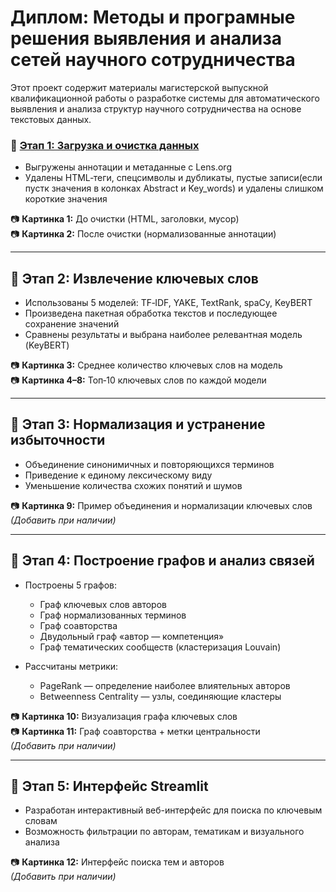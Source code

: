 # Диплом: Методы и програмные решения выявления и анализа сетей научного сотрудничества

Этот проект содержит материалы магистерской выпускной квалификационной работы о разработке системы для автоматического выявления и анализа структур научного сотрудничества на основе текстовых данных.

### 🔷 [Этап 1: Загрузка и очистка данных](<./Блок 1. Подготовка и очистка данных.ipynb>)

- Выгружены аннотации и метаданные с Lens.org
- Удалены HTML‑теги, спецсимволы и дубликаты, пустые записи(если пустк значения в колонках Abstract и Key_words) и удалены слишком короткие значения

📷 **Картинка 1:** До очистки (HTML, заголовки, мусор)  
📷 **Картинка 2:** После очистки (нормализованные аннотации)

---

## 🔷 Этап 2: Извлечение ключевых слов

- Использованы 5 моделей: TF‑IDF, YAKE, TextRank, spaCy, KeyBERT
- Произведена пакетная обработка текстов и последующее сохранение значений
- Сравнены результаты и выбрана наиболее релевантная модель (KeyBERT)

📷 **Картинка 3:** Среднее количество ключевых слов на модель  
📷 **Картинка 4–8:** Топ‑10 ключевых слов по каждой модели

---

## 🔷 Этап 3: Нормализация и устранение избыточности

- Объединение синонимичных и повторяющихся терминов
- Приведение к единому лексическому виду
- Уменьшение количества схожих понятий и шумов

📷 **Картинка 9:** Пример объединения и нормализации ключевых слов  
*(Добавить при наличии)*

---

## 🔷 Этап 4: Построение графов и анализ связей

- Построены 5 графов:
  - Граф ключевых слов авторов
  - Граф нормализованных терминов
  - Граф соавторства
  - Двудольный граф «автор — компетенция»
  - Граф тематических сообществ (кластеризация Louvain)

- Рассчитаны метрики:
  - PageRank — определение наиболее влиятельных авторов
  - Betweenness Centrality — узлы, соединяющие кластеры

📷 **Картинка 10:** Визуализация графа ключевых слов  
📷 **Картинка 11:** Граф соавторства + метки центральности  
*(Добавить при наличии)*

---

## 🔷 Этап 5: Интерфейс Streamlit

- Разработан интерактивный веб-интерфейс для поиска по ключевым словам
- Возможность фильтрации по авторам, тематикам и визуального анализа

📷 **Картинка 12:** Интерфейс поиска тем и авторов  
*(Добавить при наличии)*
